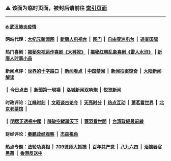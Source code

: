 ### ⚠️ 该面为临时页面，被封后请前往 [索引页面](../link4.md)

---

#### [🔥 武汉肺炎疫情](http://128.199.1.219:10000/videos/corona/)

#### 网站代理：[大纪元新闻网](http://128.199.1.219:10080/gb/) &nbsp;|&nbsp; [新唐人电视台](http://128.199.1.219:8808/gb/) &nbsp;|&nbsp; [网门](http://128.199.1.219:11000/) &nbsp;|&nbsp; [自由亚洲电台](http://128.199.1.219:9800/mandarin/) &nbsp;|&nbsp; [追查国际](http://128.199.1.219:10010/)

#### 热门喜剧：[揭秘央视运作喜剧《大裤衩》](http://128.199.1.219:10000/videos/res/big-shorts/) &nbsp;|&nbsp;[揭秘红朝乱象喜剧《雷人水浒》](http://128.199.1.219:10000/videos/res/OutlawsOfMarsh/) &nbsp;|&nbsp;[新唐人时事小品](http://128.199.1.219:10000/videos/res/comedy/)

#### 新闻点评：[世界的十字路口](http://128.199.1.219/tanghao/) &nbsp;|&nbsp; [新闻看点](http://128.199.1.219/news-insight/) &nbsp;|&nbsp;[中国禁闻](http://128.199.1.219/ntdtv-news/) &nbsp;|&nbsp; [新闻拍案惊奇](http://128.199.1.219/dayu/) &nbsp;|&nbsp; [大陆新闻解读](http://128.199.1.219/ntdtv-comedy/)
####   &nbsp;|&nbsp;  [今日点击](http://128.199.1.219/news-click/)  &nbsp;|&nbsp; [新聞第一現場](http://128.199.1.219/primary-scene/) &nbsp;|&nbsp; [洛城新闻双响炮](http://128.199.1.219/la-news/) &nbsp;|&nbsp; [悦览新闻](http://128.199.1.219/dingyue/)

#### 时政评论：[江峰时刻](http://128.199.1.219/today-in-history/) &nbsp;|&nbsp; [文昭谈古论今](http://128.199.1.219/wenzhao/) &nbsp;|&nbsp; [天亮时分](http://128.199.1.219/tianliang/) &nbsp;|&nbsp; [热点互动](http://128.199.1.219/ntdtv-rdhd/) &nbsp;|&nbsp; [萧茗看世界](http://128.199.1.219/simonegao/) &nbsp;|&nbsp; [北京老茶馆](http://128.199.1.219/teahouse/)  &nbsp;|&nbsp;  
####   &nbsp;|&nbsp;  [明居正透視中國](http://128.199.1.219/decoding-china/)  &nbsp;|&nbsp; [陳破空縱論天下](http://128.199.1.219/pokong/)  &nbsp;|&nbsp; [薇羽看世間](http://128.199.1.219/weiyu/)  &nbsp;|&nbsp; [台湾政經最前線](http://128.199.1.219/taiwan/)   

#### 财经评论：[秦鹏政经观察](http://128.199.1.219/qinpeng/) &nbsp;|&nbsp; [杰森視角 ](http://128.199.1.219/jason/)

#### 热点专题：[法轮功真相](http://128.199.1.219:10000/videos/truth.html) &nbsp;|&nbsp; [709律师大抓捕](http://128.199.1.219:10000/videos/709/) &nbsp;|&nbsp; [百年共产党](http://128.199.1.219:10000/videos/ccp.html) &nbsp;|&nbsp; [八九六四](http://128.199.1.219:10000/videos/88/)  &nbsp;|&nbsp; [活摘器官黑幕](http://128.199.1.219:10000/videos/res/Organs/)  &nbsp;|&nbsp; [香港反送中](http://128.199.1.219:10000/videos/res/hk/) 

<img src='http://gfw-breaker.win/link4.md' width='0px' height='0px'/>

